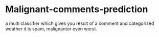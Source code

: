 # Malignant-comments-prediction


a multi classifier which gives you result of a comment and categorized weather it is spam, malignantor even worst. 
